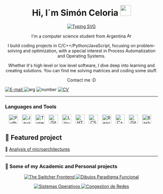 <div align="center">
  <h1>Hi, I´m Simón Celoria <img src="https://media.giphy.com/media/hvRJCLFzcasrR4ia7z/giphy.gif" width="35"></h1>
</div>

<div align="center">
  <a href="https://git.io/typing-svg">
    <img src="https://readme-typing-svg.demolab.com?font=Fira+Code&duration=3000&pause=1000&color=F7F7F7&center=true&vCenter=true&width=435&lines=Computer+Science+Student;Passionate+about+Math+and+Dev;Always+learning+%26+struggling+%F0%9F%98%85" alt="Typing SVG" />
  </a>
</div>

<p align="center">
  I'm a computer science student from Argentina <img src="https://images.emojiterra.com/google/noto-emoji/unicode-16.0/color/svg/1f1e6-1f1f7.svg" width="15" height="15" alt="Argentina Flag" />
</p>

<p align="center">
  I build coding projects in C/C++/Python/JavaScript, focusing on problem-solving and optimization, with a special interest in Process Automatization and Operating Systems.
</p>

<p align="center">
  Whether it's high level or low level software, I dive deep into learning and creating solutions. You can find me solving matrices and coding some stuff.
</p>

<p align="center">
  Contact me :D
</p>

<p align="left">
  <a href="mailto:celoriasimon@gmail.com">
    <img alt="E-mail" title="Enviar un mail" src="https://custom-icon-badges.demolab.com/badge/-celoriasimon@gmail.com-teal?style=for-the-badge&logo=mention&logoColor=white"/>
  </a>
  <a>
    <img alt="arg" title="Location" src="https://custom-icon-badges.demolab.com/badge/Cordoba-AR-blue?style=for-the-badge&logo=location&logoColor=blue"/>
  </a>
  <a>
    <img alt="number" title="call me" src="https://custom-icon-badges.demolab.com/badge/-549--3548--542599-blue?style=for-the-badge&logo=phone&logoColor=white"/>
  </a>
  <a href="https://drive.google.com/file/d/1yZRlZ7uHt1SLEhKD3N412iiOqclYGJuM/view?usp=sharing">
    <img alt="CV" title="Download My CV" src="https://custom-icon-badges.demolab.com/badge/-download My CV-F25278?style=for-the-badge&logo=download&logoColor=white"/>
  </a>
</p>

---

### Languages and Tools

<p align="center">
  <img alt="Python" width="30px" style="padding-right:10px;" src="https://cdn.jsdelivr.net/gh/devicons/devicon/icons/python/python-plain.svg" />
  <img alt="JavaScript" width="30px" style="padding-right:10px;" src="https://cdn.jsdelivr.net/gh/devicons/devicon/icons/javascript/javascript-plain.svg" />
  <img alt="TypeScript" width="30px" style="padding-right:10px;" src="https://cdn.jsdelivr.net/gh/devicons/devicon/icons/typescript/typescript-plain.svg" />
  <img alt="Git" width="30px" style="padding-right:10px;" src="https://cdn.jsdelivr.net/gh/devicons/devicon/icons/git/git-original.svg" />
  <img alt="Linux" width="30px" style="padding-right:10px;" src="https://cdn.jsdelivr.net/gh/devicons/devicon/icons/linux/linux-original.svg" />
  <img alt="HTML" width="30px" style="padding-right:10px;" src="https://cdn.jsdelivr.net/gh/devicons/devicon/icons/html5/html5-plain.svg" />
  <img alt="CSS" width="30px" style="padding-right:10px;" src="https://cdn.jsdelivr.net/gh/devicons/devicon/icons/css3/css3-plain.svg" />
  <img alt="React" width="30px" style="padding-right:10px;" src="https://cdn.jsdelivr.net/gh/devicons/devicon/icons/react/react-original.svg" />
  <img alt="C++" width="30px" style="padding-right:10px;" src="https://cdn.jsdelivr.net/gh/devicons/devicon/icons/cplusplus/cplusplus-line.svg" />
  <img alt="GitHub" width="30px" style="padding-right:10px;" src="https://cdn.jsdelivr.net/gh/devicons/devicon/icons/github/github-original.svg" />
  <img alt="Bash" width="30px" style="padding-right:10px;" src="https://cdn.jsdelivr.net/gh/devicons/devicon/icons/bash/bash-original.svg" />
</p>

## 📄 Featured project

📘 [Analysis of microarchitectures](https://www.notion.so/An-lisis-de-microarquitecturas-1cbd2bd67ff98075be24dc07e1ab96eb?pvs=4)

---

### 📘 Some of my Academic and Personal projects

<p align="center">
  <a href="https://github.com/SimonCeloria/The-switcher-frontend">
    <img src="https://github-readme-stats.vercel.app/api/pin?username=SimonCeloria&repo=The-switcher-frontend&theme=dark&show_owner=true" alt="The Switcher Frontend"/>
  </a>
  <a href="https://github.com/SimonCeloria/Dibujos-Paradigma-Funcional">
    <img src="https://github-readme-stats.vercel.app/api/pin?username=SimonCeloria&repo=Dibujos-Paradigma-Funcional&theme=dark&show_owner=true" alt="Dibujos Paradigma Funcional"/>
  </a>
</p>

<p align="center">
  <a href="https://github.com/SimonCeloria/Sistemas-Operativos">
    <img src="https://github-readme-stats.vercel.app/api/pin?username=SimonCeloria&repo=Sistemas-Operativos&theme=dark&show_owner=true" alt="Sistemas Operativos"/>
  </a>
  <a href="https://github.com/SimonCeloria/Congestion-de-Redes">
    <img src="https://github-readme-stats.vercel.app/api/pin?username=SimonCeloria&repo=Congestion-de-Redes&theme=dark&show_owner=true" alt="Congestion de Redes"/>
  </a>
</p>

